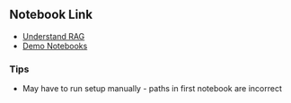 ## Notebook Link

- [Understand RAG](https://docs.databricks.com/en/generative-ai/retrieval-augmented-generation.html)
- [Demo Notebooks](https://notebooks.databricks.com/demos/llm-rag-chatbot/index.html#)

### Tips

- May have to run setup manually - paths in first notebook are incorrect
